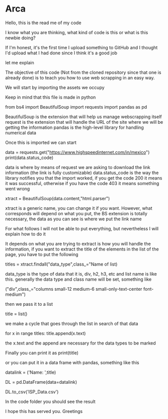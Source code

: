 # Arca

Hello, this is the read me of my code

 I know what you are thinking, what kind of code is this or what is this newbie doing?

 If I'm honest, it's the first time I upload something to GitHub and I thought I'd upload what I had done since I think it's a good job

 let me explain

The objective of this code (Not from the cloned repository since that one is already done) is to teach you how to use web scrapping in an easy way.

We will start by importing the assets we occupy

Keep in mind that this file is made in python

from bs4 import BeautifulSoup
import requests
import pandas as pd

BeautifulSoup is the extension that will help us manage webscrapping itself
request is the extension that will handle the URL of the site where we will be getting the information
pandas is the high-level library for handling numerical data

Once this is imported we can start

data = requests.get("https://www.highspeedinternet.com/in/mexico")
print(data.status_code)

data is where by means of request we are asking to download the link information (the link is fully customizable)
data.status_code is the way the library notifies you that the import worked, if you get the code 200 it means it was successful, otherwise if you have the code 403 it means something went wrong

xtract = BeautifulSoup(data.content,"html.parser")

xtract is a generic name, you can change it if you want. However, what corresponds will depend on what you put, the BS extension is totally necessary, the data as you can see is where we put the
link name

For what follows I will not be able to put everything, but nevertheless I will explain how to do it

It depends on what you are trying to extract is how you will handle the information, if you want to extract the title of the elements in the list of the page, you have to put the following

titles = xtract.findall("data_type",class_="Name of list)

data_type is the type of data that it is, div, h2, h3, etc and list name is like this. generally the data type and class name will be set, something like

("div",class_="columns small-12 medium-6 small-only-text-center font-medium")

then we pass it to a list

title = list()

we make a cycle that goes through the list in search of that data

for x in range titles:
     title.append(x.text)

the x.text and the append are necessary for the data types to be marked

Finally you can print it as print(title)

or you can put it in a data frame with pandas, something like this

datalink = ('Name: ',title)

DL = pd.DataFrame(data=datalink)

DL.to_csv('ISP_Data.csv')

In the code folder you should see the result

I hope this has served you. Greetings
